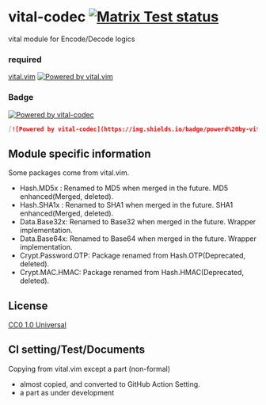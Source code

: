 # vital-codec [![Matrix Test status](https://github.com/tsuyoshicho/vital-codec/workflows/build%20and%20test%20at%20vim/badge.svg)](https://github.com/tsuyoshicho/vital-codec/actions)

vital module for Encode/Decode logics

### required
[vital.vim](https://github.com/vim-jp/vital.vim) [![Powered by vital.vim](https://img.shields.io/badge/powered%20by-vital.vim-80273f.svg)](https://github.com/vim-jp/vital.vim)

### Badge

[![Powered by vital-codec](https://img.shields.io/badge/powerd%20by-vital--codec-80273f.svg)](https://github.com/tsuyoshicho/vital-codec)

```markdown
[![Powered by vital-codec](https://img.shields.io/badge/powerd%20by-vital--codec-80273f.svg)](https://github.com/tsuyoshicho/vital-codec)
```

## Module specific information

Some packages come from vital.vim.

* Hash.MD5x : Renamed to MD5 when merged in the future. MD5 enhanced(Merged, deleted).
* Hash.SHA1x : Renamed to SHA1 when merged in the future. SHA1 enhanced(Merged, deleted).
* Data.Base32x: Renamed to Base32 when merged in the future. Wrapper implementation.
* Data.Base64x: Renamed to Base64 when merged in the future. Wrapper implementation.
* Crypt.Password.OTP: Package renamed from Hash.OTP(Deprecated, deleted).
* Crypt.MAC.HMAC: Package renamed from Hash.HMAC(Deprecated, deleted).

## License
[CC0 1.0 Universal](http://creativecommons.org/publicdomain/zero/1.0/)

## CI setting/Test/Documents
Copying from vital.vim except a part (non-formal)
- almost copied, and converted to GitHub Action Setting.
- a part as under development
